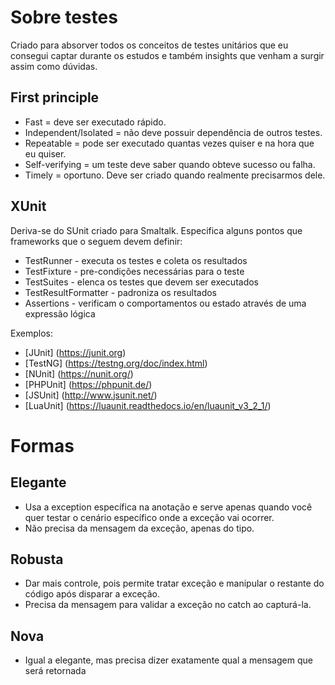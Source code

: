 # Sobre testes
Criado para absorver todos os conceitos de testes unitários que eu consegui captar durante os estudos e também insights que venham a surgir assim como dúvidas.

## First principle
* Fast                 = deve ser executado rápido.
* Independent/Isolated = não deve possuir dependência de outros testes.
* Repeatable     	   = pode ser executado quantas vezes quiser e na hora que eu quiser.
* Self-verifying 	   = um teste deve saber quando obteve sucesso ou falha.
* Timely         	   = oportuno. Deve ser criado quando realmente precisarmos dele.

## XUnit
Deriva-se do SUnit criado para Smaltalk. Especifica alguns pontos que frameworks que o seguem devem definir:
* TestRunner - executa os testes e coleta os resultados
* TestFixture - pre-condições necessárias para o teste
* TestSuites - elenca os testes que devem ser executados
* TestResultFormatter - padroniza os resultados
* Assertions - verificam o comportamentos ou estado através de uma expressão lógica 

Exemplos:
* [JUnit] (https://junit.org)
* [TestNG] (https://testng.org/doc/index.html)
* [NUnit] (https://nunit.org/)
* [PHPUnit] (https://phpunit.de/)
* [JSUnit] (http://www.jsunit.net/)
* [LuaUnit] (https://luaunit.readthedocs.io/en/luaunit_v3_2_1/)

# Formas

## Elegante
* Usa a exception específica na anotação e serve apenas quando você quer testar o cenário específico onde a exceção vai ocorrer.
* Não precisa da mensagem da exceção, apenas do tipo.

## Robusta
* Dar mais controle, pois permite tratar exceção e manipular o restante do código após disparar a exceção.
* Precisa da mensagem para validar a exceção no catch ao capturá-la.

## Nova
* Igual a elegante, mas precisa dizer exatamente qual a mensagem que será retornada 
